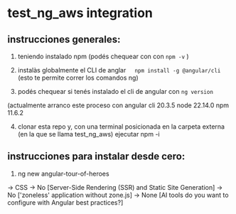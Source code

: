# test_ng_aws integration

## instrucciones generales: 

1. teniendo instalado npm (podés chequear con con `npm -v` )

2. instalàs globalmente el CLI de anglar     `npm install -g @angular/cli`
(esto te permite correr los comandos ng)

3. podés chequear si tenés instalado el cli de angular con `ng version`

(actualmente arranco este proceso con angular cli 20.3.5 node 22.14.0 npm 11.6.2

4. clonar esta repo y, con una terminal posicionada en la carpeta externa (en la que se llama test_ng_aws) ejecutar npm -i


## instrucciones para instalar desde cero: 

1. ng new angular-tour-of-heroes

-> CSS
-> No [Server-Side Rendering (SSR) and Static Site Generation]
-> No ['zoneless' application without zone.js]
-> None [AI tools do you want to configure with Angular best practices?]

